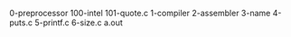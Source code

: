 0-preprocessor 100-intel 101-quote.c 1-compiler 2-assembler  3-name 4-puts.c 5-printf.c 6-size.c a.out
